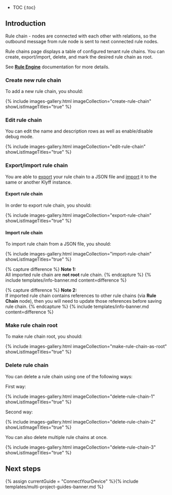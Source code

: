 
* TOC
{:toc}

## Introduction

Rule chain - nodes are connected with each other with relations, so the outbound message from rule node is sent to next connected rule nodes.

Rule chains page displays a table of configured tenant rule chains.
You can create, export/import, delete, and mark the desired rule chain as root.

See [**Rule Engine**](/docs/{{docsPrefix}}user-guide/rule-engine-2-0/re-getting-started/) documentation for more details.

### Create new rule chain

To add a new rule chain, you should:

{% include images-gallery.html imageCollection="create-rule-chain" showListImageTitles="true" %}

### Edit rule chain

You can edit the name and description rows as well as enable/disable debug mode.

{% include images-gallery.html imageCollection="edit-rule-chain" showListImageTitles="true" %}

### Export/import rule chain 

You are able to [export](#export-rule-chain) your rule chain to а JSON file and [import](#import-rule-chain) it to the same or another Klyff instance.

#### Export rule chain 

In order to export rule chain, you should:

{% include images-gallery.html imageCollection="export-rule-chain" showListImageTitles="true" %}

#### Import rule chain

To import rule chain from а JSON file, you should:

{% include images-gallery.html imageCollection="import-rule-chain" showListImageTitles="true" %}

{% capture difference %}
**Note 1:**
<br>
All imported rule chain are **not root** rule chain.
{% endcapture %}
{% include templates/info-banner.md content=difference %}

{% capture difference %}
**Note 2:**
<br>
If imported rule chain contains references to other rule chains (via **Rule Chain** node), then you will need to update those references before saving rule chain.
{% endcapture %}
{% include templates/info-banner.md content=difference %}

### Make rule chain root

To make rule chain root, you should:

{% include images-gallery.html imageCollection="make-rule-chain-as-root" showListImageTitles="true" %}

### Delete rule chain

You can delete a rule chain using one of the following ways:

First way:

{% include images-gallery.html imageCollection="delete-rule-chain-1" showListImageTitles="true" %}

Second way:

{% include images-gallery.html imageCollection="delete-rule-chain-2" showListImageTitles="true" %}

You can also delete multiple rule chains at once.

{% include images-gallery.html imageCollection="delete-rule-chain-3" showListImageTitles="true" %}

## Next steps

{% assign currentGuide = "ConnectYourDevice" %}{% include templates/multi-project-guides-banner.md %}